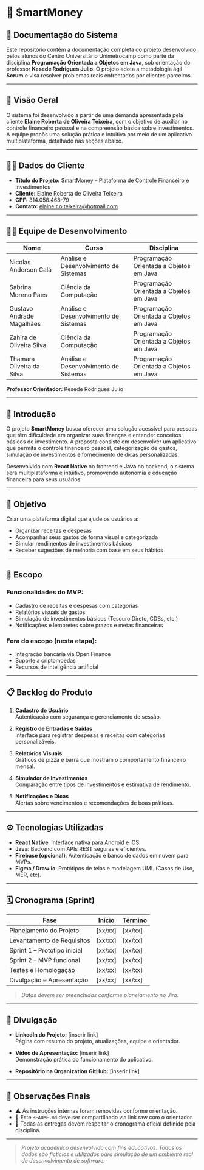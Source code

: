 # 💸 $martMoney

## 📘 Documentação do Sistema

Este repositório contém a documentação completa do projeto desenvolvido pelos alunos do Centro Universitário Unimetrocamp como parte da disciplina **Programação Orientada a Objetos em Java**, sob orientação do professor **Kesede Rodrigues Julio**. O projeto adota a metodologia ágil **Scrum** e visa resolver problemas reais enfrentados por clientes parceiros.

---

## 📌 Visão Geral

O sistema foi desenvolvido a partir de uma demanda apresentada pela cliente **Elaine Roberta de Oliveira Teixeira**, com o objetivo de auxiliar no controle financeiro pessoal e na compreensão básica sobre investimentos. A equipe propôs uma solução prática e intuitiva por meio de um aplicativo multiplataforma, detalhado nas seções abaixo.

---

## 🧑‍💼 Dados do Cliente

- **Título do Projeto:** $martMoney – Plataforma de Controle Financeiro e Investimentos  
- **Cliente:** Elaine Roberta de Oliveira Teixeira  
- **CPF:** 314.058.468-79  
- **Contato:** elaine.r.o.teixeira@hotmail.com  

---

## 👩‍💻 Equipe de Desenvolvimento

| Nome                       | Curso                            | Disciplina                                 |
|---------------------------|----------------------------------|--------------------------------------------|
| Nicolas Anderson Calá     | Análise e Desenvolvimento de Sistemas | Programação Orientada a Objetos em Java |
| Sabrina Moreno Paes       | Ciência da Computação            | Programação Orientada a Objetos em Java    |
| Gustavo Andrade Magalhães | Análise e Desenvolvimento de Sistemas | Programação Orientada a Objetos em Java |
| Zahira de Oliveira Silva  | Ciência da Computação            | Programação Orientada a Objetos em Java    |
| Thamara Oliveira da Silva | Análise e Desenvolvimento de Sistemas | Programação Orientada a Objetos em Java |

**Professor Orientador:** Kesede Rodrigues Julio

---

## 🧭 Introdução

O projeto **$martMoney** busca oferecer uma solução acessível para pessoas que têm dificuldade em organizar suas finanças e entender conceitos básicos de investimento. A proposta consiste em desenvolver um aplicativo que permita o controle financeiro pessoal, categorização de gastos, simulação de investimentos e fornecimento de dicas personalizadas.

Desenvolvido com **React Native** no frontend e **Java** no backend, o sistema será multiplataforma e intuitivo, promovendo autonomia e educação financeira para seus usuários.

---

## 🎯 Objetivo

Criar uma plataforma digital que ajude os usuários a:

- Organizar receitas e despesas
- Acompanhar seus gastos de forma visual e categorizada
- Simular rendimentos de investimentos básicos
- Receber sugestões de melhoria com base em seus hábitos

---

## 🧩 Escopo

### Funcionalidades do MVP:

- Cadastro de receitas e despesas com categorias
- Relatórios visuais de gastos
- Simulação de investimentos básicos (Tesouro Direto, CDBs, etc.)
- Notificações e lembretes sobre prazos e metas financeiras

### Fora do escopo (nesta etapa):

- Integração bancária via Open Finance
- Suporte a criptomoedas
- Recursos de inteligência artificial

---

## 📋 Backlog do Produto

1. **Cadastro de Usuário**  
   Autenticação com segurança e gerenciamento de sessão.

2. **Registro de Entradas e Saídas**  
   Interface para registrar despesas e receitas com categorias personalizáveis.

3. **Relatórios Visuais**  
   Gráficos de pizza e barra que mostram o comportamento financeiro mensal.

4. **Simulador de Investimentos**  
   Comparação entre tipos de investimentos e estimativa de rendimento.

5. **Notificações e Dicas**  
   Alertas sobre vencimentos e recomendações de boas práticas.

---

## ⚙️ Tecnologias Utilizadas

- **React Native**: Interface nativa para Android e iOS.
- **Java**: Backend com APIs REST seguras e eficientes.
- **Firebase (opcional)**: Autenticação e banco de dados em nuvem para MVPs.
- **Figma / Draw.io**: Protótipos de telas e modelagem UML (Casos de Uso, MER, etc).

---

## 🗓️ Cronograma (Sprint)

| Fase                          | Início     | Término    |
|------------------------------|------------|------------|
| Planejamento do Projeto      | [xx/xx]    | [xx/xx]    |
| Levantamento de Requisitos   | [xx/xx]    | [xx/xx]    |
| Sprint 1 – Protótipo inicial | [xx/xx]    | [xx/xx]    |
| Sprint 2 – MVP funcional     | [xx/xx]    | [xx/xx]    |
| Testes e Homologação         | [xx/xx]    | [xx/xx]    |
| Divulgação e Apresentação    | [xx/xx]    | [xx/xx]    |

> _Datas devem ser preenchidas conforme planejamento no Jira._

---

## 📢 Divulgação

- **LinkedIn do Projeto:** [inserir link]  
  Página com resumo do projeto, atualizações, equipe e orientador.

- **Vídeo de Apresentação:** [inserir link]  
  Demonstração prática do funcionamento do aplicativo.

- **Repositório na Organization GitHub:** [inserir link]

---

## 🧾 Observações Finais

- ⚠️ As instruções internas foram removidas conforme orientação.
- 🔗 Este `README.md` deve ser compartilhado via link raw com o orientador.
- 📅 Todas as entregas devem respeitar o cronograma oficial definido pela disciplina.

---

> _Projeto acadêmico desenvolvido com fins educativos. Todos os dados são fictícios e utilizados para simulação de um ambiente real de desenvolvimento de software._


